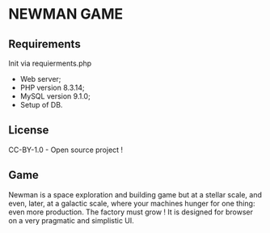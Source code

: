 
# NEWMAN GAME

## Requirements
Init via requierments.php
- Web server;
- PHP version 8.3.14;
- MySQL version 9.1.0;
- Setup of DB.

## License
CC-BY-1.0 - Open source project !

## Game
Newman is a space exploration and building game but at a stellar scale, and even, later, at a galactic scale, where your machines hunger for one thing: even more production. The factory must grow !
It is designed for browser on a very pragmatic and simplistic UI.
